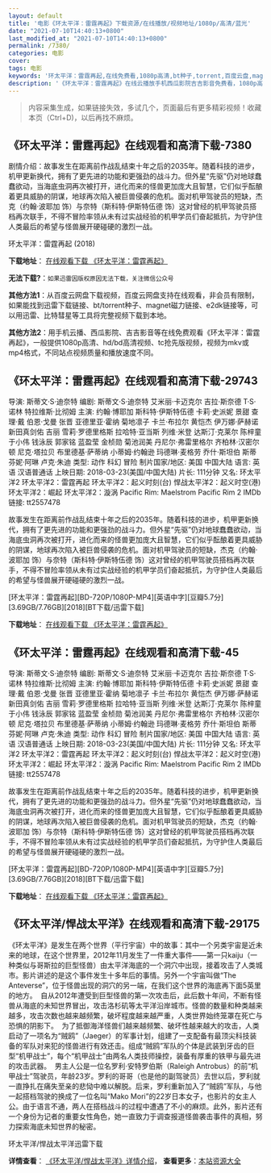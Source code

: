 ```yaml
---
layout: default
title: '电影《环太平洋：雷霆再起》下载资源/在线播放/视频地址/1080p/高清/蓝光'
date: "2021-07-10T14:40:13+0800"
last_modified_at: "2021-07-10T14:40:13+0800"
permalink: /7380/
categories: 电影
cover:
tags: 电影
keywords: '环太平洋：雷霆再起,在线免费看,1080p高清,bt种子,torrent,百度云盘,magnet,磁力链,迅雷下载资源'
description: '《环太平洋：雷霆再起》在线云播放手机西瓜影院吉吉影音免费看，1080p高清bd/hd未删减完整版和tc抢先枪版，mkv/mp4格式，附带bt/torrent种子、magnet/磁力链、百度云盘、网盘资源迅雷下载链接'
---
```


>内容采集生成，如果链接失效，多试几个，页面最后有更多精彩视频！收藏本页（Ctrl+D)，以后再找不麻烦。


## 《环太平洋：雷霆再起》在线观看和高清下载-7380

剧情介绍：故事发生在距离前作战乱结束十年之后的2035年。随着科技的进步，机甲更新换代，拥有了更先进的功能和更强劲的战斗力。但外星“先驱”仍对地球蠢蠢欲动，当海底虫洞再次被打开，进化而来的怪兽更加庞大且智慧，它们似乎酝酿着更具威胁的阴谋，地球再次陷入被巨兽侵袭的危机。面对机甲驾驶员的短缺，杰克（约翰·波耶加 饰）与奈特（斯科特·伊斯特伍德 饰）这对曾经的机甲驾驶员搭档再次联手，不得不冒险率领从未有过实战经验的机甲学员们奋起抵抗，为守护住人类最后的希望与怪兽展开硬碰硬的激烈一战。


环太平洋：雷霆再起 (2018)

**下载地址**： [在线观看下载 《环太平洋：雷霆再起》](https://www.btbtdy.me/btdy/dy12581.html) 


**无法下载?**：`如果迅雷因版权原因无法下载，关注微信公众号 `

**其他方法1**：从百度云网盘下载视频，百度云网盘支持在线观看，非会员有限制，如果能找到迅雷下载链接、bt/torrent种子、magnet磁力链接、e2dk链接等，可以用迅雷、比特彗星等工具将完整视频下载到本地。

**其他方法2**：用手机云播、西瓜影院、吉吉影音等在线免费观看《环太平洋：雷霆再起》，一般提供1080p高清、hd/bd高清视频、tc抢先版视频，视频为mkv或mp4格式，不同站点视频质量和播放速度不同。


## 《环太平洋：雷霆再起》在线观看和高清下载-29743

导演: 斯蒂文·S·迪奈特 编剧: 斯蒂文·S·迪奈特 艾米丽·卡迈克尔 吉拉·斯奈德 T·S·诺林 特拉维斯·比彻姆 主演: 约翰·博耶加 斯科特·伊斯特伍德 卡莉·史派妮 景甜 查理·戴 伯恩·戈曼 张晋 亚德里亚·霍纳 菊地凛子 卡兰·布拉尔 黄恺杰 伊万娜·萨赫诺 新田真剑佑 吉丽 雪莉·罗德里格斯 拉哈特·亚当斯 列维·米登 达斯汀·克莱尔 陈梓童 于小伟 钱泳辰 郭家铭 蓝盈莹 金桢勋 菊池润美 丹尼尔·弗雷里格尔 齐柏林·汉密尔顿 尼克·塔拉贝 布里德基·萨蒂纳 小蒂姆·约翰逊 玛德琳·麦格劳 乔什·斯坦伯 斯蒂芬妮·阿琳 卢克·朱迪 类型: 动作 科幻 冒险 制片国家/地区: 美国 中国大陆 语言: 英语 汉语普通话 上映日期: 2018-03-23(美国/中国大陆) 片长: 111分钟 又名: 环太平洋2 环太平洋2：雷霆再起 环太平洋2：起义时刻(台) 悍战太平洋2：起义时空(港) 环太平洋2：崛起 环太平洋2：漩涡 Pacific Rim: Maelstrom Pacific Rim 2 IMDb链接: tt2557478

故事发生在距离前作战乱结束十年之后的2035年。随着科技的进步，机甲更新换代，拥有了更先进的功能和更强劲的战斗力。但外星“先驱”仍对地球蠢蠢欲动，当海底虫洞再次被打开，进化而来的怪兽更加庞大且智慧，它们似乎酝酿着更具威胁的阴谋，地球再次陷入被巨兽侵袭的危机。面对机甲驾驶员的短缺，杰克（约翰·波耶加 饰）与奈特（斯科特·伊斯特伍德 饰）这对曾经的机甲驾驶员搭档再次联手，不得不冒险率领从未有过实战经验的机甲学员们奋起抵抗，为守护住人类最后的希望与怪兽展开硬碰硬的激烈一战。


[环太平洋：雷霆再起][BD-720P/1080P-MP4][英语中字][豆瓣5.7分][3.69GB/7.76GB][2018][BT下载/迅雷下载]

**下载地址**： [在线观看下载 《环太平洋：雷霆再起》](https://www.btdx8.com/torrent/htpyltzq_2018.html) 


## 《环太平洋：雷霆再起》在线观看和高清下载-45

导演: 斯蒂文·S·迪奈特 编剧: 斯蒂文·S·迪奈特 艾米丽·卡迈克尔 吉拉·斯奈德 T·S·诺林 特拉维斯·比彻姆 主演: 约翰·博耶加 斯科特·伊斯特伍德 卡莉·史派妮 景甜 查理·戴 伯恩·戈曼 张晋 亚德里亚·霍纳 菊地凛子 卡兰·布拉尔 黄恺杰 伊万娜·萨赫诺 新田真剑佑 吉丽 雪莉·罗德里格斯 拉哈特·亚当斯 列维·米登 达斯汀·克莱尔 陈梓童 于小伟 钱泳辰 郭家铭 蓝盈莹 金桢勋 菊池润美 丹尼尔·弗雷里格尔 齐柏林·汉密尔顿 尼克·塔拉贝 布里德基·萨蒂纳 小蒂姆·约翰逊 玛德琳·麦格劳 乔什·斯坦伯 斯蒂芬妮·阿琳 卢克·朱迪 类型: 动作 科幻 冒险 制片国家/地区: 美国 中国大陆 语言: 英语 汉语普通话 上映日期: 2018-03-23(美国/中国大陆) 片长: 111分钟 又名: 环太平洋2 环太平洋2：雷霆再起 环太平洋2：起义时刻(台) 悍战太平洋2：起义时空(港) 环太平洋2：崛起 环太平洋2：漩涡 Pacific Rim: Maelstrom Pacific Rim 2 IMDb链接: tt2557478

故事发生在距离前作战乱结束十年之后的2035年。随着科技的进步，机甲更新换代，拥有了更先进的功能和更强劲的战斗力。但外星“先驱”仍对地球蠢蠢欲动，当海底虫洞再次被打开，进化而来的怪兽更加庞大且智慧，它们似乎酝酿着更具威胁的阴谋，地球再次陷入被巨兽侵袭的危机。面对机甲驾驶员的短缺，杰克（约翰·波耶加 饰）与奈特（斯科特·伊斯特伍德 饰）这对曾经的机甲驾驶员搭档再次联手，不得不冒险率领从未有过实战经验的机甲学员们奋起抵抗，为守护住人类最后的希望与怪兽展开硬碰硬的激烈一战。


[环太平洋：雷霆再起][BD-720P/1080P-MP4][英语中字][豆瓣5.7分][3.69GB/7.76GB][2018][BT下载/迅雷下载]

**下载地址**： [在线观看下载 《环太平洋：雷霆再起》](https://www.btdx8.com/torrent/htpyltzq_2018.html) 


## 《环太平洋/悍战太平洋》在线观看和高清下载-29175

《环太平洋》是发生在两个世界（平行宇宙）中的故事：其中一个另类宇宙是近未来的地球，在这个世界里，2012年11月发生了一件重大事件——第一只kaiju（一种类似与哥斯拉的巨型怪兽）由太平洋海底的一个洞穴中出现，接着攻击了人类城市。影片讲述的是这个事件发生十多年后的事情。另外一个宇宙叫做“The Anteverse”，位于怪兽出现的洞穴的另一端，在我们这个世界的海底再下面5英里的地方。&nbsp;  自从2012年遭受到巨型怪兽的第一次攻击后，此后数十年间，不断有怪兽从海底的未知世界冒出，攻击洛杉矶等太平洋沿岸城市。怪兽的数量和种类越来越多，攻击次数也越来越频繁，破坏程度越来越严重，人类世界始终笼罩在死亡与恐惧的阴影下。&nbsp;  为了抵御海洋怪兽们越来越频繁、破坏性越来越大的攻击，人类启动了一项名为“贼鸥”（Jaeger）的军事计划，组建了一支配备有最顶尖科技装备的军队对来犯的怪兽进行有效还击。组成“贼鸥”军队的个体是武装到牙齿的巨型“机甲战士”，每个“机甲战士”由两名人类技师操控，装备有厚重的铁甲与最先进的攻击武器。&nbsp;  男主人公是一位名罗利·安特罗伯斯（Raleigh Antrobus）的前“机甲战士”驾驶员，年龄23岁。罗利的哥哥（也是他的副驾驶员）去世以后，罗利就一直挣扎在痛失至亲的悲恸中难以解脱。后来，罗利重新加入了“贼鸥”军队，与他一起搭档驾驶的换成了一位名叫“Mako Mori”的22岁日本女子，也影片的女主人公。由于语言不通，两人在搭档战斗的过程中遭遇了不小的麻烦。此外，影片还有一个身份为记者的重要女性角色，她一直致力于调查报道怪兽袭击事件的真相，努力探索海底未知世界的秘密。&nbsp;


环太平洋/悍战太平洋迅雷下载

**详情查看**： [《环太平洋/悍战太平洋》详情介绍](/movie/29175/)， **查看更多**：[本站资源大全](/movie/t/all/)

